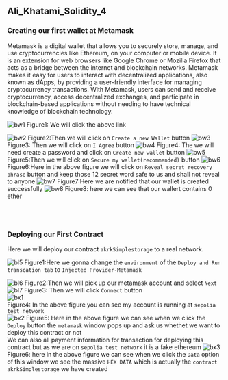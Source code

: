 ## Ali_Khatami_Solidity_4
### Creating our first wallet at Metamask
Metamask is a digital wallet that allows you to securely store, manage, and use cryptocurrencies like Ethereum, on your computer or mobile device. It is an extension for web browsers like Google Chrome or Mozilla Firefox that acts as a bridge between the internet and blockchain networks. Metamask makes it easy for users to interact with decentralized applications, also known as dApps, by providing a user-friendly interface for managing cryptocurrency transactions. With Metamask, users can send and receive cryptocurrency, access decentralized exchanges, and participate in blockchain-based applications without needing to have technical knowledge of blockchain technology.<br>

![bw1](https://user-images.githubusercontent.com/89090776/229453645-ec99c901-f57c-4a21-be9c-6eb9d8607b4e.jpg)
Figure1: We will click the above link

![bw2](https://user-images.githubusercontent.com/89090776/229454593-b1830afd-f8a9-41fa-a236-1c05a0db2350.jpg)
Figure2:Then we will click on ```Create a new Wallet``` button
![bw3](https://user-images.githubusercontent.com/89090776/229454846-b115ef17-c8c5-4b49-87d5-3e61e4a0ab22.jpg)
Figure3: Then we will click on ```I Agree``` button
![bw4](https://user-images.githubusercontent.com/89090776/229455313-a630407e-2ac5-498d-a38d-c39a8e2d0a52.jpg)
Figure4: The we will need create a password and click on ```Create new wallet``` button
![bw5](https://user-images.githubusercontent.com/89090776/229455931-7660dd94-21c8-4456-b1a4-a8cb7e2a11b6.jpg)
Figure5:Then we will click on ```Secure my wallet(recommended)``` button
![bw6](https://user-images.githubusercontent.com/89090776/229456374-feb28808-e1c6-4152-9b3d-3c3b3aba2337.jpg)
Figure6:Here in the above figure we will click on ```Reveal secret recovery phrase``` button and keep those 12 secret word safe to us and shall not reveal to anyone
![bw7](https://user-images.githubusercontent.com/89090776/229457301-2bc54fff-be45-41cf-886b-787e43f7807b.jpg)
Figure7:Here we are notified that our wallet is created successfully
![bw8](https://user-images.githubusercontent.com/89090776/229457967-29acda06-f9ef-4998-bd85-7cab8b9fea8a.jpg)
Figure8: here we can see that our wallert contains 0 ether


<br><br>
### Deploying our First Contract
Here we will deploy our contract ```akrkSimplestorage``` to a real network.

![bl5](https://user-images.githubusercontent.com/89090776/227702198-845d3473-de44-4e26-b19a-0ea363ccec88.jpg)
Figure1:Here we gonna change the ```environment``` of the ```Deploy and Run transcation tab``` to ```Injected Provider-Metamask```<br>

![bl6](https://user-images.githubusercontent.com/89090776/227702229-ad7557e6-d41f-4807-8c97-88b39a94e488.jpg)
Figure2:Then we will pick up our metamask account and select ```Next```<br>
![bl7](https://user-images.githubusercontent.com/89090776/227702411-2a1e3a59-be41-4262-8608-0c9c64bcc414.jpg)
Figure3: Then we will click ```Connect``` button <br>
![bx1](https://user-images.githubusercontent.com/89090776/227889927-e99e9214-430c-4f8c-be36-b95ed407fed4.jpg)<br>
Figure4:  In the above figure you can see my account is running at ```sepolia test network```<br>
![bx2](https://user-images.githubusercontent.com/89090776/227892451-3f2e9bfd-ffc4-446b-a1e2-d121db18e2e6.jpg)
Figure5: Here in the above figure we can see when we click the ```Deploy``` button the ```metamask``` window pops up and ask us whethet we want to deploy this contract or not<br>
We can also all payment information for  transaction for deploying this contract but as we are on ```sepolia test network``` it is a fake ethereum
![bx3](https://user-images.githubusercontent.com/89090776/227894829-1d1c1623-e7d6-4481-9e6a-e04fea601f6a.jpg)
Figure6: here in the above figure we can see when we click the ```Data``` option of this window we see the massive ```HEX DATA``` which is actually the ```contract akrkSimplestorage``` we have created<br>





